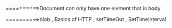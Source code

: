 ==========>Document can only have one element that is body

==========>blob , Basics of HTTP , setTimeOut , SetTimeInterval
